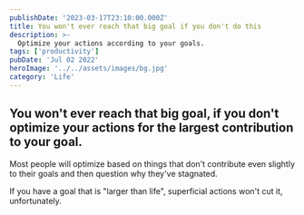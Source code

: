 ```yaml
---
publishDate: '2023-03-17T23:10:00.000Z'
title: You won't ever reach that big goal if you don't do this
description: >-
  Optimize your actions according to your goals.
tags: ['productivity']
pubDate: 'Jul 02 2022'
heroImage: '../../assets/images/bg.jpg'
category: 'Life'
---
```


## You won't ever reach that big goal, if you don't optimize your actions for the largest contribution to your goal.

Most people will optimize based on things that don't contribute even slightly to their goals and then question why they've stagnated.

If you have a goal that is "larger than life", superficial actions won't cut it, unfortunately.
